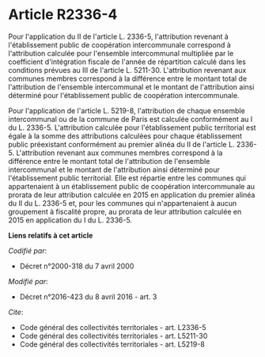 # Article R2336-4

Pour l'application du II de l'article L. 2336-5, l'attribution revenant à l'établissement public de coopération
intercommunale correspond à l'attribution calculée pour l'ensemble intercommunal multipliée par le coefficient d'intégration
fiscale de l'année de répartition calculé dans les conditions prévues au III de l'article L. 5211-30. L'attribution revenant
aux communes membres correspond à la différence entre le montant total de l'attribution de l'ensemble intercommunal et le
montant de l'attribution ainsi déterminé pour l'établissement public de coopération intercommunale. 

Pour l'application de l'article L. 5219-8, l'attribution de chaque ensemble intercommunal ou de la commune de Paris est
calculée conformément au I du L. 2336-5. L'attribution calculée pour l'établissement public territorial est égale à la somme
des attributions calculées pour chaque établissement public préexistant conformément au premier alinéa du II de l'article L.
2336-5. L'attribution revenant aux communes membres correspond à la différence entre le montant total de l'attribution de
l'ensemble intercommunal et le montant de l'attribution ainsi déterminé pour l'établissement public territorial. Elle est
répartie entre les communes qui appartenaient à un établissement public de coopération intercommunale au prorata de leur
attribution calculée en 2015 en application du premier alinéa du II du L. 2336-5 et, pour les communes qui n'appartenaient à
aucun groupement à fiscalité propre, au prorata de leur attribution calculée en 2015 en application du I du L. 2336-5.

**Liens relatifs à cet article**

_Codifié par_:

  - Décret n°2000-318 du 7 avril 2000

_Modifié par_:

  - Décret n°2016-423 du 8 avril 2016 - art. 3

_Cite_:

  - Code général des collectivités territoriales - art. L2336-5
  - Code général des collectivités territoriales - art. L5211-30
  - Code général des collectivités territoriales - art. L5219-8
